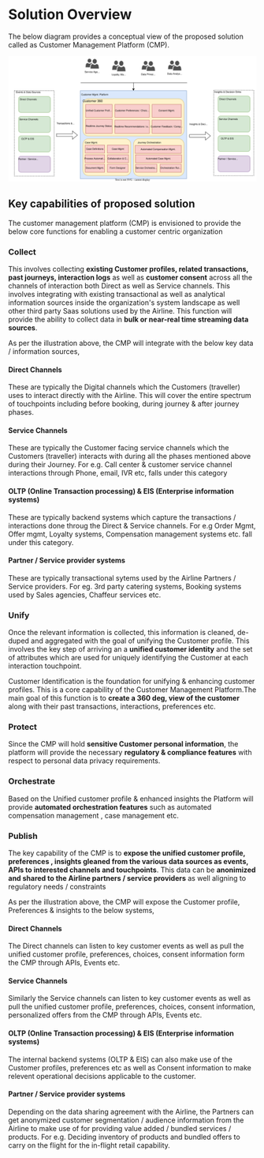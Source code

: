 # Solution Overview
The below diagram provides a conceptual view of the proposed solution called as Customer Management Platform (CMP).

![Solution Conceptual View](Customer_Mgmt_Platform_Arch_Katas-CMP_Simplified_Conceptual.svg)

## Key capabilities of proposed solution

The customer management platform (CMP) is envisioned to provide the below core functions for enabling a customer centric organization

### Collect
This involves collecting **existing Customer profiles, related transactions, past journeys, interaction logs** as well as **customer consent** across all the channels of interaction both Direct as well as Service channels. This involves integrating with existing transactional as well as analytical information sources inside the organization's system landscape as well other third party Saas solutions used by the Airline. This function will provide the ability to collect data in **bulk or near-real time streaming data sources**.

As per the illustration above, the CMP will integrate with the below key data / information sources,

#### Direct Channels
These are typically the Digital channels which the Customers (traveller) uses to interact directly with the Airline. This will cover the entire spectrum of touchpoints including before booking, during journey & after journey phases.

#### Service Channels
These are typically the Customer facing service channels which the Customers (traveller) interacts with during all the phases mentioned above during their Journey. For e.g. Call center & customer service channel interactions through Phone, email, IVR etc, falls under this category

#### OLTP (Online Transaction processing) & EIS (Enterprise information systems) 
These are typically backend systems which capture the transactions / interactions done throug the Direct & Service channels. For e.g Order Mgmt, Offer mgmt, Loyalty systems, Compensation management systems etc. fall under this category.

#### Partner / Service provider systems
These are typically transactional sytems used by the Airline Partners / Service providers. For eg. 3rd party catering systems, Booking systems used by Sales agencies, Chaffeur services etc.

### Unify
Once the relevant information is collected, this information is cleaned, de-duped and aggregated with the goal of unifying the Customer profile. This involves the key step of arriving an a **unified customer identity** and the set of attributes which are used for uniquely identifying the Customer at each interaction touchpoint. 

Customer Identification is the foundation for unifying & enhancing customer profiles. This is a core capability of the Customer Management Platform.The main goal of this function is to **create a 360 deg, view of the customer** along with their past transactions, interactions, preferences etc.

### Protect
Since the CMP will hold **sensitive Customer personal information**, the platform will provide the necessary **regulatory & compliance features** with respect to personal data privacy requirements.

### Orchestrate
Based on the Unified customer profile & enhanced insights the Platform will provide **automated orchestration features** such as automated compensation management , case management etc.

### Publish
The key capability of the CMP is to **expose the unified customer profile, preferences , insights gleaned from the various data sources as events, APIs to interested channels and touchpoints**. This data can be **anonimized and shared to the Airline partners / service providers** as well aligning to regulatory needs / constraints

As per the illustration above, the CMP will expose the Customer profile, Preferences & insights to the below systems,

#### Direct Channels
The Direct channels can listen to key customer events as well as pull the unified customer profile, preferences, choices, consent information form the CMP through APIs, Events etc.

#### Service Channels
Similarly the Service channels can listen to key customer events as well as pull the unified customer profile, preferences, choices, consent information, personalized offers from the CMP through APIs, Events etc.

#### OLTP (Online Transaction processing) & EIS (Enterprise information systems) 
The internal backend systems (OLTP & EIS) can also make use of the Customer profiles, preferences etc as well as Consent information to make relevent operational decisions applicable to the customer.

#### Partner / Service provider systems
Depending on the data sharing agreement with the Airline, the Partners can get anonymized customer segmentation / audience information from the Airline to make use of for providing value added / bundled services / products. For e.g. Deciding inventory of products and bundled offers to carry on the flight for the in-flight retail capability.